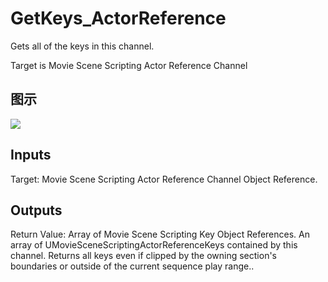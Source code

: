 # GetKeys_ActorReference

Gets all of the keys in this channel.

Target is Movie Scene Scripting Actor Reference Channel

## 图示

![]($-20221218-20491004.png)

## Inputs

Target: Movie Scene Scripting Actor Reference Channel Object Reference.  

## Outputs

Return Value: Array of Movie Scene Scripting Key Object References. An array of UMovieSceneScriptingActorReferenceKeys contained by this channel. Returns all keys even if clipped by the owning section's boundaries or outside of the current sequence play range..

